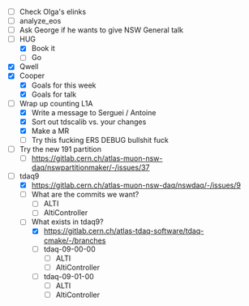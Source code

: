 - [ ] Check Olga's elinks
- [ ] analyze_eos
- [ ] Ask George if he wants to give NSW General talk
- [ ] HUG
  - [x] Book it
  - [ ] Go
- [x] Qwell
- [x] Cooper
  - [x] Goals for this week
  - [x] Goals for talk
- [ ] Wrap up counting L1A
  - [x] Write a message to Serguei / Antoine
  - [x] Sort out tdscalib vs. your changes
  - [x] Make a MR
  - [ ] Try this fucking ERS DEBUG bullshit fuck
- [ ] Try the new 191 partition
  - [ ] https://gitlab.cern.ch/atlas-muon-nsw-daq/nswpartitionmaker/-/issues/37
- [ ] tdaq9
  - [x] https://gitlab.cern.ch/atlas-muon-nsw-daq/nswdaq/-/issues/9
  - [ ] What are the commits we want?
    - [ ] ALTI
    - [ ] AltiController
  - [ ] What exists in tdaq9?
    - [x] https://gitlab.cern.ch/atlas-tdaq-software/tdaq-cmake/-/branches
    - [ ] tdaq-09-00-00
      - [ ] ALTI
      - [ ] AltiController
    - [ ] tdaq-09-01-00
      - [ ] ALTI
      - [ ] AltiController
